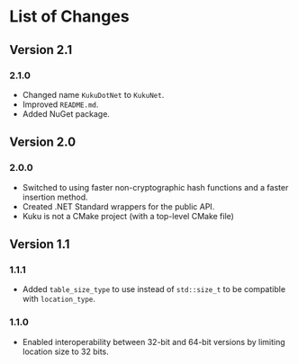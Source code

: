 # List of Changes

## Version 2.1

### 2.1.0
- Changed name `KukuDotNet` to `KukuNet`.
- Improved `README.md`.
- Added NuGet package.

## Version 2.0

### 2.0.0
- Switched to using faster non-cryptographic hash functions and a faster insertion method.
- Created .NET Standard wrappers for the public API.
- Kuku is not a CMake project (with a top-level CMake file)

## Version 1.1

### 1.1.1
- Added `table_size_type` to use instead of `std::size_t` to be compatible with `location_type`.

### 1.1.0
- Enabled interoperability between 32-bit and 64-bit versions by limiting location size to 32 bits.
